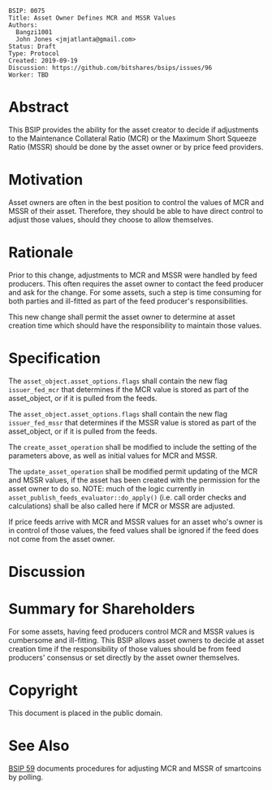 ```
BSIP: 0075
Title: Asset Owner Defines MCR and MSSR Values
Authors:
  Bangzi1001
  John Jones <jmjatlanta@gmail.com>
Status: Draft
Type: Protocol
Created: 2019-09-19
Discussion: https://github.com/bitshares/bsips/issues/96
Worker: TBD
```

# Abstract
This BSIP provides the ability for the asset creator to decide if adjustments to the Maintenance Collateral Ratio (MCR) or the Maximum Short Squeeze Ratio (MSSR) should be done by the asset owner or by price feed providers.

# Motivation
Asset owners are often in the best position to control the values of MCR and MSSR of their asset. Therefore, they should be able to have direct control to adjust those values, should they choose to allow themselves.

# Rationale
Prior to this change, adjustments to MCR and MSSR were handled by feed producers. This often requires the asset owner to contact the feed producer and ask for the change. For some assets, such a step is time consuming for both parties and ill-fitted as part of the feed producer's responsibilities.

This new change shall permit the asset owner to determine at asset creation time which should have the responsibility to maintain those values.

# Specification
The `asset_object.asset_options.flags` shall contain the new flag `issuer_fed_mcr` that determines if the MCR value is stored as part of the asset_object, or if it is pulled from the feeds.

The `asset_object.asset_options.flags` shall contain the new flag `issuer_fed_mssr` that determines if the MSSR value is stored as part of the asset_object, or if it is pulled from the feeds.

The `create_asset_operation` shall be modified to include the setting of the parameters above, as well as initial values for MCR and MSSR.

The `update_asset_operation` shall be modified permit updating of the MCR and MSSR values, if the asset has been created with the permission for the asset owner to do so. NOTE: much of the logic currently in `asset_publish_feeds_evaluator::do_apply()` (i.e. call order checks and calculations) shall be also called here if MCR or MSSR are adjusted.

If price feeds arrive with MCR and MSSR values for an asset who's owner is in control of those values, the feed values shall be ignored if the feed does not come from the asset owner.

# Discussion

# Summary for Shareholders
For some assets, having feed producers control MCR and MSSR values is cumbersome and ill-fitting. This BSIP allows asset owners to decide at asset creation time if the responsibility of those values should be from feed producers' consensus or set directly by the asset owner themselves.

# Copyright
This document is placed in the public domain.

# See Also
[BSIP 59](https://github.com/bitshares/bsips/blob/master/bsip-0059.md) documents procedures for adjusting MCR and MSSR of smartcoins by polling.
